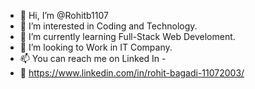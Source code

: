 - 👋 Hi, I’m @Rohitb1107
- 👀 I’m interested in Coding and Technology.
- 🌱 I’m currently learning Full-Stack Web Develoment.
- 💞️ I’m looking to Work in IT Company.
- 📫 You can reach me on Linked In - 
- 💞️ https://www.linkedin.com/in/rohit-bagadi-11072003/

<!---
Rohitb1107/Rohitb1107 is a ✨ special ✨ repository because its `README.md` (this file) appears on your GitHub profile.
You can click the Preview link to take a look at your changes.
--->
